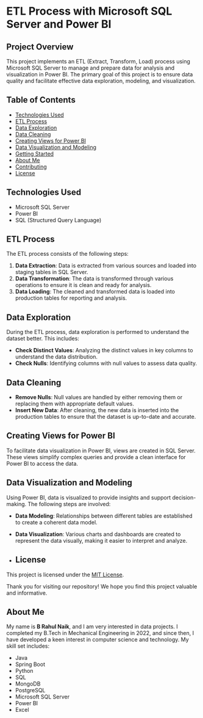 # ETL Process with Microsoft SQL Server and Power BI

## Project Overview

This project implements an ETL (Extract, Transform, Load) process using Microsoft SQL Server to manage and prepare data for analysis and visualization in Power BI. The primary goal of this project is to ensure data quality and facilitate effective data exploration, modeling, and visualization.

## Table of Contents

- [Technologies Used](#technologies-used)
- [ETL Process](#etl-process)
- [Data Exploration](#data-exploration)
- [Data Cleaning](#data-cleaning)
- [Creating Views for Power BI](#creating-views-for-power-bi)
- [Data Visualization and Modeling](#data-visualization-and-modeling)
- [Getting Started](#getting-started)
- [About Me](#about-me)
- [Contributing](#contributing)
- [License](#license)

## Technologies Used

- Microsoft SQL Server
- Power BI
- SQL (Structured Query Language)


## ETL Process

The ETL process consists of the following steps:

1. **Data Extraction**: Data is extracted from various sources and loaded into staging tables in SQL Server.
2. **Data Transformation**: The data is transformed through various operations to ensure it is clean and ready for analysis.
3. **Data Loading**: The cleaned and transformed data is loaded into production tables for reporting and analysis.

## Data Exploration

During the ETL process, data exploration is performed to understand the dataset better. This includes:

- **Check Distinct Values**: Analyzing the distinct values in key columns to understand the data distribution.
- **Check Nulls**: Identifying columns with null values to assess data quality.

## Data Cleaning

- **Remove Nulls**: Null values are handled by either removing them or replacing them with appropriate default values.
- **Insert New Data**: After cleaning, the new data is inserted into the production tables to ensure that the dataset is up-to-date and accurate.

## Creating Views for Power BI

To facilitate data visualization in Power BI, views are created in SQL Server. These views simplify complex queries and provide a clean interface for Power BI to access the data.

## Data Visualization and Modeling

Using Power BI, data is visualized to provide insights and support decision-making. The following steps are involved:

- **Data Modeling**: Relationships between different tables are established to create a coherent data model.
- **Data Visualization**: Various charts and dashboards are created to represent the data visually, making it easier to interpret and analyze.

- ## License

This project is licensed under the [MIT License](link-to-license).

Thank you for visiting our repository! We hope you find this project valuable and informative.

## About Me

My name is **B Rahul Naik**, and I am very interested in data projects. I completed my B.Tech in Mechanical Engineering in 2022, and since then, I have developed a keen interest in computer science and technology. My skill set includes:

- Java
- Spring Boot
- Python
- SQL
- MongoDB
- PostgreSQL
- Microsoft SQL Server
- Power BI
- Excel
